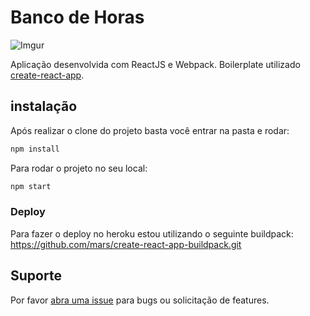 # Banco de Horas
![Imgur](https://i.imgur.com/vvjI0ZO.png)

Aplicação desenvolvida com ReactJS e Webpack. Boilerplate utilizado [create-react-app](https://github.com/facebookincubator/create-react-app).

## instalação

Após realizar o clone do projeto basta você entrar na pasta e rodar:

```sh
npm install
```
Para rodar o projeto no seu local:

```sh
npm start
```

### Deploy
Para fazer o deploy no heroku estou utilizando o seguinte buildpack:
https://github.com/mars/create-react-app-buildpack.git

## Suporte

Por favor [abra uma issue](https://github.com/marvin52/banco-horas-react/issues/new) para bugs ou solicitação de features.
